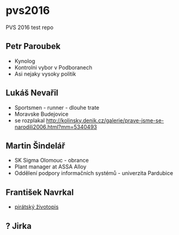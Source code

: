 # pvs2016
PVS 2016 test repo

## Petr Paroubek
* Kynolog
* Kontrolni vybor v Podboranech
* Asi nejaky vysoky politik

## Lukáš Nevařil
* Sportsmen - runner - dlouhe trate
* Moravske Budejovice
* se rozplakal http://kolinsky.denik.cz/galerie/prave-jsme-se-narodili2006.html?mm=5340493

## Martin Šindelář
* SK Sigma Olomouc - obrance
* Plant manager at ASSA Alloy
* Oddělení podpory informačních systémů - univerzita Pardubice

## František Navrkal
* [pirátský životopis](https://pirati.cz/lide/frantisek_navrkal)

## ? Jirka
